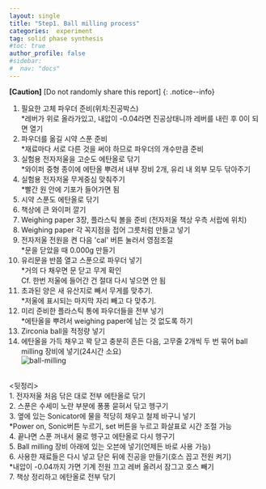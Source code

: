 ```yaml
---
layout: single
title: "Step1. Ball milling process"
categories:  experiment
tag: solid phase synthesis
#toc: true
author_profile: false
#sidebar:
#  nav: "docs"
---
```


**[Caution]** [Do not randomly share this report]
{: .notice--info}

1. 필요한 고체 파우더 준비(위치:진공박스)<br>
 *레버가 위로 올라가있고, 내압이 -0.04라면 진공상태니까 레버를 내린 후 0이 되면 열기<br>
2. 파우더를 옮길 시약 스푼 준비<br>
 *재료마다 서로 다른 것을 써야 하므로 파우더의 개수만큼 준비<br>
3. 실험용 전자저울을 고순도 에탄올로 닦기<br>
 *와이퍼 중형 종이에 에탄올 뿌려서 내부 장비 2개, 유리 내 외부 모두 닦아주기<br>
4. 실험용 전자저울 무게중심 맞춰주기<br>
 *빨간 원 안에 기포가 들어가면 됨<br>
5. 시약 스푼도 에탄올로 닦기<br>
6. 책상에 큰 와이퍼 깔기<br>
7. Weighing paper 3장, 플라스틱 볼을 준비 (전자저울 책상 우측 서랍에 위치)<br>
8. Weighing paper 각 꼭지점을 접어 그릇처럼 만들고 넣기<br>
9. 전자저울 전원을 켠 다음 'cal' 버튼 눌러서 영점조절<br>
 *문을 닫았을 때 0.000g 만들기<br>
10.	유리문을 반쯤 열고 스푼으로 파우더 넣기<br>
 *거의 다 채우면 문 닫고 무게 확인<br>
 Cf. 한번 저울에 들어간 건 절대 다시 넣으면 안 됨<br>
11.	초과된 양은 새 유산지로 빼서 무게를 맞추기.<br>
 *저울에 표시되는 마지막 자리 빼고 다 맞추기.<br>
12.	미리 준비한 플라스틱 통에 파우더들을 전부 넣기<br>
 *에탄올을 뿌려서 weighing paper에 남는 것 없도록 하기<br>
13.	Zirconia ball을 적정량 넣기<br>
14.	에탄올을 가득 채우고 꽉 닫고 충분히 흔든 다음, 고무줄 2개씩 두 번 묶어 ball milling 장비에 넣기(24시간 소요)<br>
![ball-milling](https://github.com/user-attachments/assets/7d5f9b57-e40c-4d85-b133-330ac76934e5)
<br>
<뒷정리><br>
1. 전자저울 처음 닦은 대로 전부 에탄올로 닦기<br>
2. 스푼은 수세미 노란 부분에 퐁퐁 묻혀서 닦고 헹구기<br>
3. 옆에 있는 Sonicator에 물을 적당히 채우고 철제 바구니 넣기<br>
 *Power on, Sonic버튼 누르기, set 버튼을 누르고 화살표로 시간 조절 가능<br>
4. 끝나면 스푼 꺼내서 물로 헹구고 에탄올로 다시 헹구기<br>  
5. Ball milling 장비 아래에 있는 오븐에 넣기(언제든 바로 사용 가능)<br>
6. 사용한 재료들은 다시 넣고 닫은 뒤에 진공을 만들기(호스 꼽고 전원 켜기)<br>
 *내압이 -0.04까지 가면 기계 전원 끄고 레버 올려서 잠그고 호스 빼기<br>
7. 책상 정리하고 에탄올로 전부 닦기
